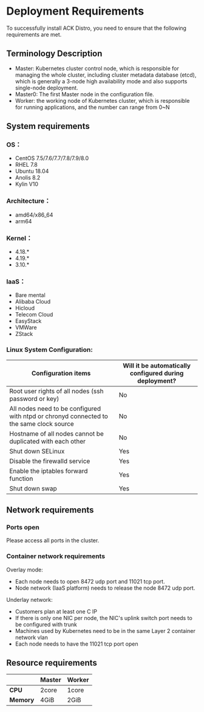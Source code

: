 # Deployment Requirements

To successfully install ACK Distro, you need to ensure that the following requirements are met.

## Terminology Description

- Master: Kubernetes cluster control node, which is responsible for managing the whole cluster, including cluster metadata database (etcd), which is generally a 3-node high availability mode and also supports single-node deployment.
- Master0: The first Master node in the configuration file.
- Worker: the working node of Kubernetes cluster, which is responsible for running applications, and the number can range from 0~N

## System requirements
### OS：

- CentOS 7.5/7.6/7.7/7.8/7.9/8.0
- RHEL 7.8
- Ubuntu 18.04
- Anolis 8.2
- Kylin V10

### Architecture：

- amd64/x86_64
- arm64

### Kernel：

- 4.18.*
- 4.19.*
- 3.10.*

### IaaS：

- Bare mental
- Alibaba Cloud
- Hicloud
- Telecom Cloud
- EasyStack
- VMWare
- ZStack

### Linux System Configuration:

| **Configuration items** | **Will it be automatically configured during deployment?** |
| --- | --- |
| Root user rights of all nodes (ssh password or key)  | No |
| All nodes need to be configured with ntpd or chronyd connected to the same clock source | No |
| Hostname of all nodes cannot be duplicated with each other | No |
| Shut down SELinux | Yes |
| Disable the firewalld service | Yes |
| Enable the iptables forward function | Yes |
| Shut down swap | Yes |

## Network requirements

### Ports open

Please access all ports in the cluster.

### Container network requirements

Overlay mode:

- Each node needs to open 8472 udp port and 11021 tcp port.
- Node network (IaaS platform) needs to release the node 8472 udp port.

Underlay network:

- Customers plan at least one C IP
- If there is only one NIC per node, the NIC's uplink switch port needs to be configured with trunk
- Machines used by Kubernetes need to be in the same Layer 2 container network vlan
- Each node needs to have the 11021 tcp port open

## Resource requirements
|  | **Master** | **Worker** |
| --- | --- | --- |
| **CPU** |  2core | 1core |
| **Memory** | 4GiB | 2GiB |



